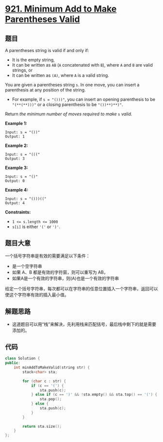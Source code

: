 # [921. Minimum Add to Make Parentheses Valid](https://leetcode.com/problems/minimum-add-to-make-parentheses-valid/)

## 题目

A parentheses string is valid if and only if:

- It is the empty string,
- It can be written as `AB` (`A` concatenated with `B`), where `A` and `B` are valid strings, or
- It can be written as `(A)`, where `A` is a valid string.

You are given a parentheses string `s`. In one move, you can insert a parenthesis at any position of the string.

- For example, if `s = "()))"`, you can insert an opening parenthesis to be `"(**(**)))"` or a closing parenthesis to be `"())**)**)"`.

Return *the minimum number of moves required to make* `s` *valid*.

 

**Example 1:**

```
Input: s = "())"
Output: 1
```

**Example 2:**

```
Input: s = "((("
Output: 3
```

**Example 3:**

```
Input: s = "()"
Output: 0
```

**Example 4:**

```
Input: s = "()))(("
Output: 4
```

 

**Constraints:**

- `1 <= s.length <= 1000`
- `s[i]` is either `'('` or `')'`.

## 题目大意

一个括号字符串是有效的需要满足以下条件：

* 是一个空字符串
* 如果 A、B 都是有效的字符窗，则可以重写为 AB，
* 如果A是一个有效的字符串，则(A)也是一个有效的字符串

给定一个括号字符串，每次都可以在字符串的任意位置插入一个字符串，返回可以使这个字符串有效的插入最小值。

## 解题思路

* 这道题目可以用“栈”来解决，先利用栈来匹配括号，最后栈中剩下的就是需要添加的。

## 代码

````c++
class Solution {
public:
    int minAddToMakeValid(string str) {
        stack<char> sta;
        
        for (char c : str) {
            if (c == '(') {
                sta.push(c);
            } else if (c == ')' && !sta.empty() && sta.top() == '(') {
                sta.pop();
            } else {
                sta.push(c);
            }
        }
        
        return sta.size();
    }
};
````


